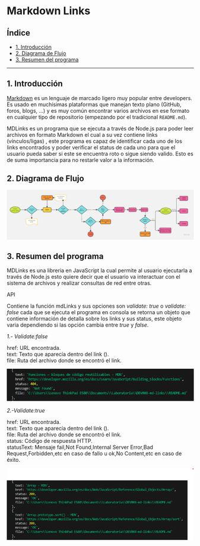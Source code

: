 # Markdown Links

## Índice

* [1. Introducción](#1-introducción)
* [2. Diagrama de Flujo  ](#2-diagrama-de-flujo)
* [3. Resumen del programa](#3-resumen-del-programa)

***

## 1. Introducción


[Markdown](https://es.wikipedia.org/wiki/Markdown) es un lenguaje de marcado
ligero muy popular entre developers. Es usado en muchísimas plataformas que
manejan texto plano (GitHub, foros, blogs, ...) y es muy común
encontrar varios archivos en ese formato en cualquier tipo de repositorio
(empezando por el tradicional `README.md`).


MDLinks es un programa que se ejecuta a través de Node.js para poder leer archivos en formato Markdown el cual a su vez contiene links (vínculos/ligas) , este programa es capaz de identificar cada uno de los links encontrados y poder verificar el status de cada uno para que el usuario pueda saber si este se encuentra roto o sigue siendo valido. Esto es de suma importancia para no restarle valor a la información.


## 2. Diagrama de Flujo 


![Diagrama de Flujo](/images/diagrama-flujo-mdlinks.jpg)<br>

## 3. Resumen del programa

MDLinks es una libreria en JavaScript la cual permite al usuario ejecutarla a través de Node.js esto quiere decir que el usuario va interactuar con el sistema de archivos y realizar consultas de red entre otras.

API

Contiene la función mdLinks y sus opciones son *validate: true* o *validate: false* cada que se ejecuta el programa en consola se retorna un objeto que contiene información de detalla sobre los links y sus status, este objeto varia dependiendo si las opción cambia entre *true* y *false*.

*1.- Validate:false* 

href: URL encontrada.<br>
text: Texto que aparecía dentro del link (<a>).<br>
file: Ruta del archivo donde se encontró el link.<br>

![Validate False](/images/validate-false.png)


*2.-Validate:true*

href: URL encontrada.<br>
text: Texto que aparecía dentro del link (<a>).<br>
file: Ruta del archivo donde se encontró el link.<br>
status: Código de respuesta HTTP.<br>
statusText: Mensaje fail,Not Found,Internal Server Error,Bad Request,Forbidden,etc en caso de fallo u ok,No Content,etc en caso de éxito. <br>

![Validate False](/images/validate-true.png)

